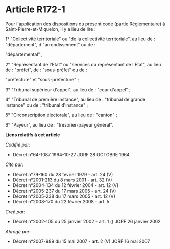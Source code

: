 # Article R172-1

Pour l'application des dispositions du présent code (partie Réglementaire) à Saint-Pierre-et-Miquelon, il y a lieu de lire :

1° "Collectivité territoriale" ou "de la collectivité territoriale", au lieu de : "département", d'"arrondissement" ou de :

"départemental" ;

2° "Représentant de l'Etat" ou "services du représentant de l'Etat", au lieu de : "préfet", de : "sous-préfet" ou de :

"préfecture" et "sous-préfecture" ;

3° "Tribunal supérieur d'appel", au lieu de : "cour d'appel" ;

4° "Tribunal de première instance", au lieu de : "tribunal de grande instance" ou de : "tribunal d'instance" ;

5° "Circonscription électorale", au lieu de : "canton" ;

6° "Payeur", au lieu de : "trésorier-payeur général".

**Liens relatifs à cet article**

_Codifié par_:

  - Décret n°64-1087 1964-10-27 JORF 28 OCTOBRE 1964

_Cité par_:

  - Décret n°79-160 du 28 février 1979 - art. 24 (V)
  - Décret n°2001-213 du 8 mars 2001 - art. 32 (V)
  - Décret n°2004-134 du 12 février 2004 - art. 12 (V)
  - Décret n°2005-237 du 17 mars 2005 - art. 24 (V)
  - Décret n°2005-238 du 17 mars 2005 - art. 12 (V)
  - Décret n°2008-170 du 22 février 2008 - art. 5

_Créé par_:

  - Décret n°2002-105 du 25 janvier 2002 - art. 1 () JORF 26 janvier 2002

_Abrogé par_:

  - Décret n°2007-989 du 15 mai 2007 - art. 2 (V) JORF 16 mai 2007
